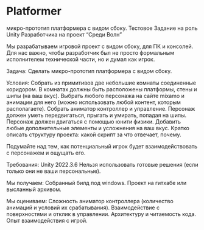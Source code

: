 # Platformer
микро-прототип платформера с видом сбоку.
Тестовое Задание на роль Unity Разработчика на проект “Среди Волн”

Мы разрабатываем игровой проект с видом сбоку, для ПК и консолей. Для нас важно, чтобы разработчик был не просто формальным исполнителем технической части, но и думал как игрок. 

Задача: Сделать микро-прототип платформера с видом сбоку.

Условия:
Собрать из примитивов две небольшие комнаты соединенные коридором. В комнатах должны быть расположены платформы, стены и шипы (на ваш вкус). 
Выбрать любого персонажа на сайте mixamo и анимации для него (можно использовать любой контент, которым располагаете).
Собрать аниматор контроллер и управление. Персонаж должен уметь передвигаться, прыгать и умирать, попадая на шипы.
Персонаж должен двигаться с помощью юнити физики.
Добавить любые дополнительные элементы и усложнения на ваш вкус.
Кратко описать структуру проекта: какой скрипт за что отвечает, почему.

Подумайте над тем, как потенциальный игрок будет взаимодействовать с персонажем и ощущать его.

Требования:
Unity 2022.3.6
Нельзя использовать готовые решения (если только они не ваши персональные).

Мы получаем:
Собранный билд под windows.
Проект на гитхабе или высланный архивом.

Мы оцениваем:
Сложность аниматор контроллера (количество анимаций и условий их срабатывания).
Взаимодействие с поверхностями и отклик в управлении.
Архитектуру и читаемость кода.
Опыт взаимодействия с игрой.

